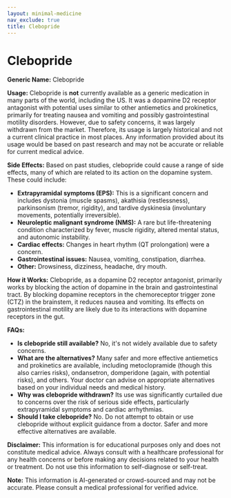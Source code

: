 ```yaml
---
layout: minimal-medicine
nav_exclude: true
title: Clebopride
---
```


# Clebopride

**Generic Name:** Clebopride

**Usage:**  Clebopride is **not** currently available as a generic medication in many parts of the world, including the US.  It was a dopamine D2 receptor antagonist with potential uses similar to other antiemetics and prokinetics, primarily for treating nausea and vomiting and possibly gastrointestinal motility disorders. However, due to safety concerns, it was largely withdrawn from the market.  Therefore, its usage is largely historical and not a current clinical practice in most places.  Any information provided about its usage would be based on past research and may not be accurate or reliable for current medical advice.

**Side Effects:**  Based on past studies, clebopride could cause a range of side effects, many of which are related to its action on the dopamine system. These could include:

* **Extrapyramidal symptoms (EPS):** This is a significant concern and includes dystonia (muscle spasms), akathisia (restlessness), parkinsonism (tremor, rigidity), and tardive dyskinesia (involuntary movements, potentially irreversible).
* **Neuroleptic malignant syndrome (NMS):** A rare but life-threatening condition characterized by fever, muscle rigidity, altered mental status, and autonomic instability.
* **Cardiac effects:**  Changes in heart rhythm (QT prolongation) were a concern.
* **Gastrointestinal issues:** Nausea, vomiting, constipation, diarrhea.
* **Other:**  Drowsiness, dizziness, headache, dry mouth.

**How it Works:** Clebopride, as a dopamine D2 receptor antagonist, primarily works by blocking the action of dopamine in the brain and gastrointestinal tract.  By blocking dopamine receptors in the chemoreceptor trigger zone (CTZ) in the brainstem, it reduces nausea and vomiting.  Its effects on gastrointestinal motility are likely due to its interactions with dopamine receptors in the gut.


**FAQs:**

* **Is clebopride still available?** No, it's not widely available due to safety concerns.
* **What are the alternatives?**  Many safer and more effective antiemetics and prokinetics are available, including metoclopramide (though this also carries risks), ondansetron, domperidone (again, with potential risks), and others. Your doctor can advise on appropriate alternatives based on your individual needs and medical history.
* **Why was clebopride withdrawn?**  Its use was significantly curtailed due to concerns over the risk of serious side effects, particularly extrapyramidal symptoms and cardiac arrhythmias.
* **Should I take clebopride?** No.  Do not attempt to obtain or use clebopride without explicit guidance from a doctor.  Safer and more effective alternatives are available.


**Disclaimer:** This information is for educational purposes only and does not constitute medical advice.  Always consult with a healthcare professional for any health concerns or before making any decisions related to your health or treatment.  Do not use this information to self-diagnose or self-treat.


**Note:** This information is AI-generated or crowd-sourced and may not be accurate. Please consult a medical professional for verified advice.
